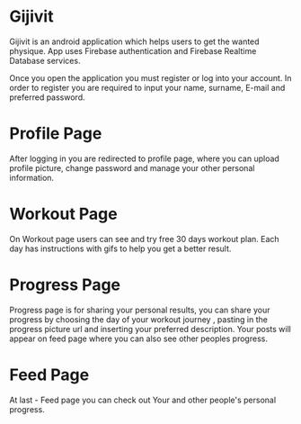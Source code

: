 # Gijivit

Gijivit is an android application which helps users to  get the wanted physique.
App uses Firebase authentication and Firebase Realtime Database services.

Once you open the application you must register or log into your account.
In order to register you are required to input your name, surname, E-mail and 
preferred password.

# Profile Page

After logging in you are redirected to profile page, where you can upload 
profile picture, change password and manage your other personal information.

# Workout Page

On Workout page users can see and try free 30 days workout plan. Each 
day has instructions with gifs to help you get a better result.

# Progress Page

Progress page is for sharing your personal results, you can share your progress by choosing the day of your workout journey , pasting in the progress picture url 
and inserting your preferred description.
Your posts will appear on feed page where you can also see other peoples progress.

# Feed Page

At last - Feed page you can check out Your and other people's personal progress.
